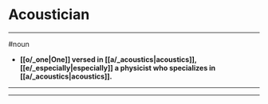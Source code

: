 # Acoustician
---
#noun
- **[[o/_one|One]] versed in [[a/_acoustics|acoustics]], [[e/_especially|especially]] a physicist who specializes in [[a/_acoustics|acoustics]].**
---
---
